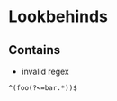 # Lookbehinds



<!-- todo: start/end characters make regex not work anymore -->

## Contains

- invalid regex

```
^(foo(?<=bar.*))$
```

<!-- todo: find some useful examples... ->
